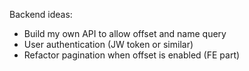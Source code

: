 Backend ideas:
* Build my own API to allow offset and name query
* User authentication (JW token or similar)
* Refactor pagination when offset is enabled (FE part)
